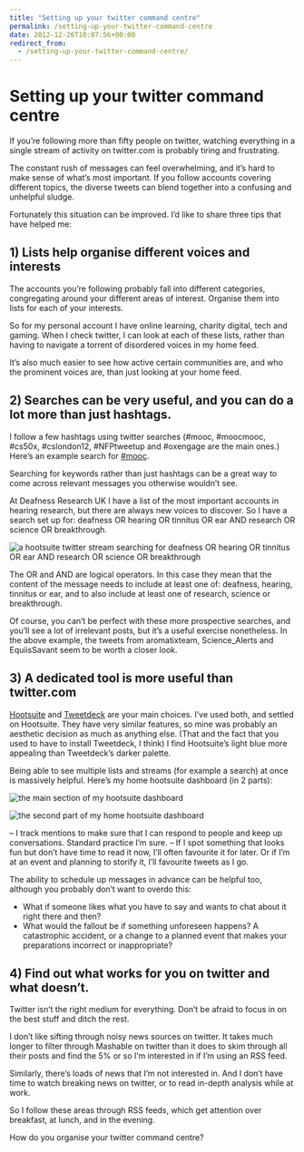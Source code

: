 ```yaml
---
title: "Setting up your twitter command centre"
permalink: /setting-up-your-twitter-command-centre
date: 2012-12-26T10:07:56+00:00
redirect_from:
  - /setting-up-your-twitter-command-centre/
---
```


# Setting up your twitter command centre

If you’re following more than fifty people on twitter, watching everything in a single stream of activity on twitter.com is probably tiring and frustrating.

The constant rush of messages can feel overwhelming, and it’s hard to make sense of what’s most important. If you follow accounts covering different topics, the diverse tweets can blend together into a confusing and unhelpful sludge.

Fortunately this situation can be improved. I’d like to share three tips that have helped me:

## 1) Lists help organise different voices and interests

The accounts you’re following probably fall into different categories, congregating around your different areas of interest. Organise them into lists for each of your interests.

So for my personal account I have online learning, charity digital, tech and gaming. When I check twitter, I can look at each of these lists, rather than having to navigate a torrent of disordered voices in my home feed.

It’s also much easier to see how active certain communities are, and who the prominent voices are, than just looking at your home feed.

## 2) Searches can be very useful, and you can do a lot more than just hashtags.

I follow a few hashtags using twitter searches (#mooc, #moocmooc, #cs50x, #cslondon12, #NFPtweetup and #oxengage are the main ones.) Here’s an example search for [#mooc](https://twitter.com/search/realtime?q=%23mooc&src=typd).

Searching for keywords rather than just hashtags can be a great way to come across relevant messages you otherwise wouldn’t see.

At Deafness Research UK I have a list of the most important accounts in hearing research, but there are always new voices to discover. So I have a search set up for: deafness OR hearing OR tinnitus OR ear AND research OR science OR breakthrough.

![a hootsuite twitter stream searching for deafness OR hearing OR tinnitus OR ear AND research OR science OR breakthrough](Setting%20up%20your%20twitter%20command%20centre%20%E2%80%93%20Martin%20Lugton_files/big-deafness-and-hearing-search.png)

The OR and AND are logical operators. In this case they mean that the content of the message needs to include at least one of: deafness, hearing, tinnitus or ear, and to also include at least one of research, science or breakthrough.

Of course, you can’t be perfect with these more prospective searches, and you’ll see a lot of irrelevant posts, but it’s a useful exercise nonetheless. In the above example, the tweets from aromatixteam, Science_Alerts and EquiisSavant seem to be worth a closer look.

## 3) A dedicated tool is more useful than twitter.com

[Hootsuite](https://hootsuite.com) and [Tweetdeck](http://www.tweetdeck.com/) are your main choices. I’ve used both, and settled on Hootsuite. They have very similar features, so mine was probably an aesthetic decision as much as anything else. (That and the fact that you used to have to install Tweetdeck, I think) I find Hootsuite’s light blue more appealing than Tweetdeck’s darker palette.

Being able to see multiple lists and streams (for example a search) at once is massively helpful. Here’s my home hootsuite dashboard (in 2 parts):

![the main section of my hootsuite dashboard](Setting%20up%20your%20twitter%20command%20centre%20%E2%80%93%20Martin%20Lugton_files/the-main-section-of-my-home-dashboard.png)

![the second part of my home hootsuite dashboard](Setting%20up%20your%20twitter%20command%20centre%20%E2%80%93%20Martin%20Lugton_files/my-main-hootsuite-dashboard-part-2.png)

– I track mentions to make sure that I can respond to people and keep up conversations. Standard practice I’m sure.
– If I spot something that looks fun but don’t have time to read it now, I’ll often favourite it for later. Or if I’m at an event and planning to storify it, I’ll favourite tweets as I go.

The ability to schedule up messages in advance can be helpful too, although you probably don’t want to overdo this:

- What if someone likes what you have to say and wants to chat about it right there and then?
- What would the fallout be if something unforeseen happens? A catastrophic accident, or a change to a planned event that makes your preparations incorrect or inappropriate?

## 4) Find out what works for you on twitter and what doesn’t.

Twitter isn’t the right medium for everything. Don’t be afraid to focus in on the best stuff and ditch the rest.

I don’t like sifting through noisy news sources on twitter. It takes much longer to filter through Mashable on twitter than it does to skim through all their posts and find the 5% or so I’m interested in if I’m using an RSS feed.

Similarly, there’s loads of news that I’m not interested in. And I don’t have time to watch breaking news on twitter, or to read in-depth analysis while at work.

So I follow these areas through RSS feeds, which get attention over breakfast, at lunch, and in the evening.

How do you organise your twitter command centre?